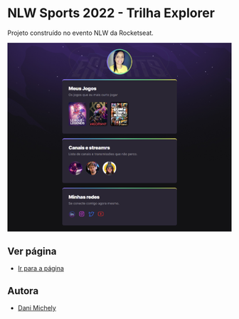 
# NLW Sports 2022 - Trilha Explorer

Projeto construído no evento NLW da Rocketseat.



![](./screencapture.png)



## Ver página
- [Ir para a página](https://danimichelydev.github.io/nlw-explorer/)



## Autora

- [Dani Michely](https://github.com/danimichelydev/)

  

